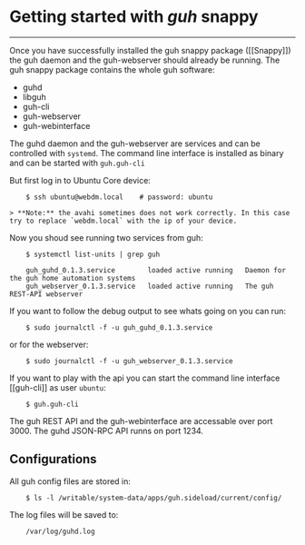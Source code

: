 # Getting started with *guh* snappy
--------------------------------------------

Once you have successfully installed the guh snappy package ([[Snappy]]) the guh daemon and the guh-webserver should already be running. The guh snappy package contains the whole guh software:

* guhd
* libguh
* guh-cli
* guh-webserver
* guh-webinterface

The guhd daemon and the guh-webserver are services and can be controlled with `systemd`. The command line interface is installed as binary and can be started with `guh.guh-cli`

But first log in to Ubuntu Core device:

        $ ssh ubuntu@webdm.local	# password: ubuntu

    > **Note:** the avahi sometimes does not work correctly. In this case try to replace `webdm.local` with the ip of your device.

Now you shoud see running two services from guh:

        $ systemctl list-units | grep guh

        guh_guhd_0.1.3.service        loaded active running   Daemon for the guh home automation systems
        guh_webserver_0.1.3.service   loaded active running   The guh REST-API webserver

If you want to follow the debug output to see whats going on you can run:

        $ sudo journalctl -f -u guh_guhd_0.1.3.service

or for the webserver:

        $ sudo journalctl -f -u guh_webserver_0.1.3.service

If you want to play with the api you can start the command line interface [[guh-cli]] as user `ubuntu`:

        $ guh.guh-cli

The guh REST API and the guh-webinterface are accessable over port 3000. The guhd JSON-RPC API runns on port 1234.

## Configurations

All guh config files are stored in:

        $ ls -l /writable/system-data/apps/guh.sideload/current/config/


The log files will be saved to:

        /var/log/guhd.log










